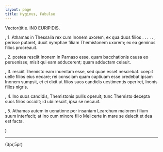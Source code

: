 ```yaml
---
layout: page
title: Hyginus, Fabulae 
---
```


Vector(title. INO EURIPIDIS.

, 1. Athamas in Thessalia rex cum Inonem uxorem, ex qua duos filios . . . . . , perisse putaret, duxit nymphae filiam Themistonem uxorem; ex ea geminos filios procreauit.

, 2. postea resciit Inonem in Parnaso esse, quam bacchationis causa eo peruenisse; misit qui eam adducerent; quam adductam celauit.

, 3. resciit Themisto eam inuentam esse, sed quae esset nesciebat. coepit uelle filios eius necare; rei consciam quam captiuam esse credebat ipsam Inonem sumpsit, et ei dixit ut filios suos candidis uestimentis operiret, Inonis filios nigris.

, 4. Ino suos candidis, Themistonis pullis operuit; tunc Themisto decepta suos filios occidit; id ubi resciit, ipsa se necauit.

, 5. Athamas autem in uenatione per insaniam Learchum maiorem filium suum interfecit; at Ino cum minore filio Melicerte in mare se deiecit et dea est facta.

)

---

(3pr,5pr)